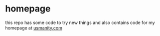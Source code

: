 homepage
========

this repo has some code to try new things and also contains code for my homepage at [usmanity.com](http://www.usmanity.com)
